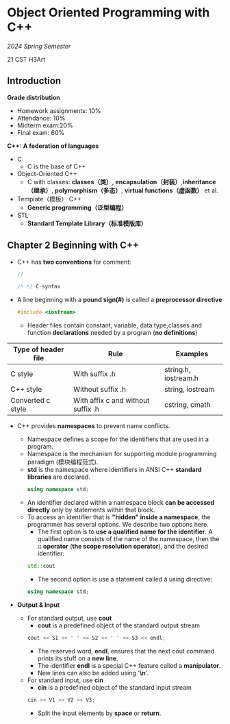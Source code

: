# Object Oriented Programming with C++

*2024 Spring Semester*

$\text{21 CST H3Art}$

## Introduction

**Grade distribution**
- Homework assignments: 10%
- Attendance: 10%
- Midterm exam:20%
- Final exam: 60%

**C++: A federation of languages**
- C
  - C is the base of C++
- Object-Oriented C++
  - C with classes: **classes（类）**, **encapsulation（封装）**,**inheritance（继承）**, **polymorphism（多态）**, **virtual functions（虚函数）** et al.
- Template（模板） C++
  - **Generic programming（泛型编程）**
- STL
  - **Standard Template Library（标准模版库）**

## Chapter 2 Beginning with C++

- C++ has **two conventions** for comment:
    ```c++
    //

    /* */ C-syntax
    ```

- A line beginning with a **pound sign(#)** is called a **preprocessor directive**
    ```c++
    #include <iostream>
    ```
  - Header files contain constant, variable, data type,classes and function **declarations** needed by a program (**no definitions**)

 | Type of header file | Rule                               | Examples             |
 | ------------------- | ---------------------------------- | -------------------- |
 | C style             | With suffix .h                     | string.h, iostream.h |
 | C++ style           | Without suffix .h                  | string, iostream     |
 | Converted c style   | With affix c and without suffix .h | cstring, cmath       |

- C++ provides **namespaces** to prevent name conflicts.
  - Namespace defines a scope for the identifiers that are used in a program.
  - Namespace is the mechanism for supporting module programming paradigm (模块编程范式).
  - **std** is the namespace where identifiers in ANSI C++ **standard libraries** are declared.
    ```c++
    using namespace std;
    ```
  - An identifier declared within a namespace block **can be accessed directly** only by statements within that block.
  - To access an identifier that is **"hidden" inside a namespace**, the programmer has several options. We describe two options here. 
    - The first option is to **use a qualified name for the identifier**. A qualified name consists of the name of the namespace, then the **:: operator** (**the scope resolution operator**), and the desired identifier: 
    ```c++
    std::cout
    ```
    - The second option is use a statement called a using directive:
    ```c++
    using namespace std;
    ```

- **Output & Input**
  - For standard output, use **cout**
    - **cout** is a predefined object of the standard output stream
    ```c++
    cout << S1 << ' ' << S2 << ' ' << S3 << endl;
    ```
    - The reserved word, **endl**, ensures that the next cout command prints its stuff on a **new line**. 
    - The identifier **endl** is a special C++ feature called a **manipulator**.
    - New lines can also be added using '**\n**'. 
  - For standard input, use **cin**
    - **cin** is a predefined object of the standard input stream
    ```c++
    cin >> V1 >> V2 >> V3;
    ```
    - Split the input elements by **space** or **return**.


